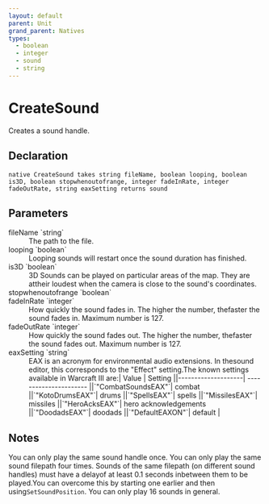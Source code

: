 ```yaml
---
layout: default
parent: Unit
grand_parent: Natives
types:
  - boolean
  - integer
  - sound
  - string
---
```


# CreateSound
Creates a sound handle.

## Declaration

```
native CreateSound takes string fileName, boolean looping, boolean is3D, boolean stopwhenoutofrange, integer fadeInRate, integer fadeOutRate, string eaxSetting returns sound
```

## Parameters
<dl>
  <dt>fileName `string`</dt>
  <dd>The path to the file.</dd>

  <dt>looping `boolean`</dt>
  <dd>Looping sounds will restart once the sound duration has finished.</dd>

  <dt>is3D `boolean`</dt>
  <dd>3D Sounds can be played on particular areas of the map. They are attheir loudest when the camera is close to the sound's coordinates.</dd>

  <dt>stopwhenoutofrange `boolean`</dt>
  <dd></dd>

  <dt>fadeInRate `integer`</dt>
  <dd>How quickly the sound fades in. The higher the number, thefaster the sound fades in. Maximum number is 127.</dd>

  <dt>fadeOutRate `integer`</dt>
  <dd>How quickly the sound fades out. The higher the number, thefaster the sound fades out. Maximum number is 127.</dd>

  <dt>eaxSetting `string`</dt>
  <dd>EAX is an acronym for environmental audio extensions. In thesound editor, this corresponds to the "Effect" setting.The known settings available in Warcraft III are:| Value              |  Setting               ||--------------------| ---------------------- ||`"CombatSoundsEAX"`| combat                 ||`"KotoDrumsEAX"`| drums                  ||`"SpellsEAX"`| spells                 ||`"MissilesEAX"`| missiles               ||`"HeroAcksEAX"`| hero acknowledgements  ||`"DoodadsEAX"`| doodads                ||`"DefaultEAXON"`| default                |</dd>
</dl>

## Notes 
You can only play the same sound handle once.
You can only play the same sound filepath four times.
Sounds of the same filepath (on different sound handles) must have a delayof at least 0.1 seconds inbetween them to be played.You can overcome this by starting one earlier and then using`SetSoundPosition`.
You can only play 16 sounds in general.